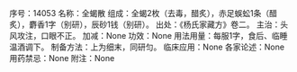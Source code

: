 序号：14053
名称：全蝎散
组成：全蝎2枚（去毒，醋炙），赤足蜈蚣1条（醋炙），麝香1字（别研），辰砂1钱（别研）。
出处：《杨氏家藏方》卷二。
主治：头风攻注，口眼不正。
加减：None
功效：None
用法用量：每服1字，食后、临睡温酒调下。
制备方法：上为细末，同研匀。
临床应用：None
各家论述：None
用药禁忌：None
附注：None
